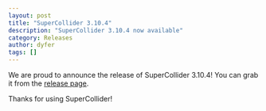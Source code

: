 ```yaml
---
layout: post
title: "SuperCollider 3.10.4"
description: "SuperCollider 3.10.4 now available"
category: Releases
author: dyfer
tags: []
---
```


We are proud to announce the release of SuperCollider 3.10.4! You can grab it from the [release page](https://github.com/supercollider/supercollider/releases/tag/Version-3.10.4).

Thanks for using SuperCollider!
